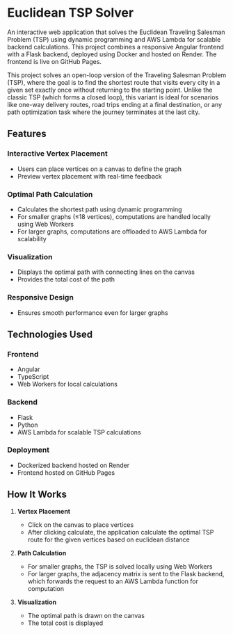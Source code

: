 # Euclidean TSP Solver

An interactive web application that solves the Euclidean Traveling Salesman Problem (TSP) using dynamic programming and AWS Lambda for scalable backend calculations. This project combines a responsive Angular frontend with a Flask backend, deployed using Docker and hosted on Render. The frontend is live on GitHub Pages.

This project solves an open-loop version of the Traveling Salesman Problem (TSP), where the goal is to find the shortest route that visits every city in a given set exactly once without returning to the starting point. Unlike the classic TSP (which forms a closed loop), this variant is ideal for scenarios like one-way delivery routes, road trips ending at a final destination, or any path optimization task where the journey terminates at the last city.

## Features

### Interactive Vertex Placement
- Users can place vertices on a canvas to define the graph
- Preview vertex placement with real-time feedback

### Optimal Path Calculation
- Calculates the shortest path using dynamic programming
- For smaller graphs (≤18 vertices), computations are handled locally using Web Workers
- For larger graphs, computations are offloaded to AWS Lambda for scalability

### Visualization
- Displays the optimal path with connecting lines on the canvas
- Provides the total cost of the path

### Responsive Design
- Ensures smooth performance even for larger graphs

## Technologies Used

### Frontend
- Angular
- TypeScript
- Web Workers for local calculations

### Backend
- Flask
- Python
- AWS Lambda for scalable TSP calculations

### Deployment
- Dockerized backend hosted on Render
- Frontend hosted on GitHub Pages

## How It Works

1. **Vertex Placement**
   - Click on the canvas to place vertices
   - After clicking calculate, the application calculate the optimal TSP route for the given vertices based on euclidean distance

2. **Path Calculation**
   - For smaller graphs, the TSP is solved locally using Web Workers
   - For larger graphs, the adjacency matrix is sent to the Flask backend, which forwards the request to an AWS Lambda function for computation

3. **Visualization**
   - The optimal path is drawn on the canvas
   - The total cost is displayed
